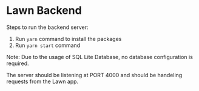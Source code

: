 # Lawn Backend

Steps to run the backend server:

1. Run `yarn` command to install the packages
2. Run `yarn start` command

Note: Due to the usage of SQL Lite Database, no database configuration is required.

The server should be listening at PORT 4000 and should be handeling requests from the Lawn app.